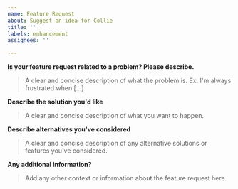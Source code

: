 ```yaml
---
name: Feature Request
about: Suggest an idea for Collie
title: ''
labels: enhancement
assignees: ''

---
```


**Is your feature request related to a problem? Please describe.**

> A clear and concise description of what the problem is. Ex. I'm always frustrated when [...]

**Describe the solution you'd like**

> A clear and concise description of what you want to happen.

**Describe alternatives you've considered**

> A clear and concise description of any alternative solutions or features you've considered.

**Any additional information?** 

> Add any other context or information about the feature request here.
